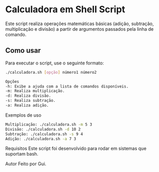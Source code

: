 # Calculadora em Shell Script

Este script realiza operações matemáticas básicas (adição, subtração, multiplicação e divisão) a partir de argumentos passados pela linha de comando.

## Como usar

Para executar o script, use o seguinte formato:

```bash
./calculadora.sh [opção] número1 número2

Opções
-h: Exibe a ajuda com a lista de comandos disponíveis.
-m: Realiza multiplicação.
-d: Realiza divisão.
-s: Realiza subtração.
-a: Realiza adição.
```
Exemplos de uso
```bash
Multiplicação: ./calculadora.sh -m 5 3
Divisão: ./calculadora.sh -d 10 2
Subtração: ./calculadora.sh -s 9 4
Adição: ./calculadora.sh -a 7 3
```
Requisitos
Este script foi desenvolvido para rodar em sistemas que suportam bash.

Autor
Feito por Gui.
